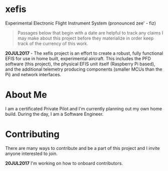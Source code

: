 # xefis
Experimental Electronic Flight Instrument System (pronounced zee' - fiz)

> Passages below that begin with a date are helpful to track any claims I may make about this project before they materialize in order keep track of the currency of this work.

__20JUL2017__ - The xefis project is an effort to create a robust, fully functional EFIS for use in home built, experimental aircraft. This includes the PFD software (this project), the physical EFIS unit itself (Raspberry Pi based), and the additional telemetry producing components (smaller MCUs than the Pi) and network interfaces.

# About Me
I am a certificated Private Pilot and I'm currently planning out my own home build. During the day, I am a Software Engineer.

# Contributing
There are many ways to contribute and be a part of this project and I invite anyone interested to join.

__20JUL2017__ I'm working on how to onboard contributors.
